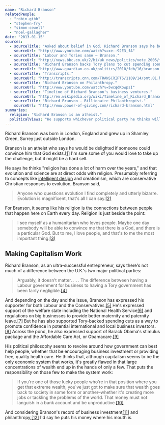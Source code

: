 ```yaml
---
name: "Richard Branson"
relatedPeople:
  - "robin-gibb"
  - "stephen-fry"
  - "simon-cowell"
  - "noel-gallagher"
date: "2013-01-15"
sources:
  - sourceTitle: "Asked about belief in God, Richard Branson says he believes in evolution."
    sourceUrl: "http://www.youtube.com/watch?v=xe--92E3_fA"
  - sourceTitle: "Labour and Tories same – Branson."
    sourceUrl: "http://news.bbc.co.uk/2/hi/uk_news/politics/vote_2005/frontpage/4450641.stm"
  - sourceTitle: "Richard Branson backs Tory plans to cut spending sooner rather than later."
    sourceUrl: "http://www.guardian.co.uk/politics/2010/feb/16/branson-back-tory-deficit-cuts"
  - sourceTitle: "Transcripts."
    sourceUrl: "http://transcripts.cnn.com/TRANSCRIPTS/1109/14/pmt.01.html"
  - sourceTitle: "Richard Branson on Philanthropy."
    sourceUrl: "http://www.youtube.com/watch?v=5wcqdKowpsI"
  - sourceTitle: "Timeline of Richard Branson's business ventures."
    sourceUrl: "http://en.wikipedia.org/wiki/Timeline_of_Richard_Branson"
  - sourceTitle: "Richard Branson – Billionaire Philanthropist."
    sourceUrl: "http://www.power-of-giving.com/richard-branson.html"
summaries:
  religion: "Richard Branson is an atheist."
  politicalViews: "He supports whichever political party he thinks will best serve the people."
---
```


Richard Branson was born in London, England and grew up in Shamley Green, Surrey just outside London.

Branson is an atheist who says he would be delighted if someone could convince him that God exists.<a class="source-citation" href="#http%3A%2F%2Fwww.youtube.com%2Fwatch%3Fv%3Dxe--92E3_fA" title="Asked about belief in God, Richard Branson says he believes in evolution.">[1]</a> I'm sure some of you would love to take up the challenge, but it might be a hard sell.

He says he thinks "religion has done a lot of harm over the years," and that evolution and science are at direct odds with religion. Presumably referring to concepts like [intelligent design](http://en.wikipedia.org/wiki/Intelligent_design) and creationism, which are conservative Christian responses to evolution, Branson said,

>Anyone who questions evolution I find completely and utterly bizarre. Evolution is magnificent, that's all I can say.<a class="source-citation" href="#http%3A%2F%2Fwww.youtube.com%2Fwatch%3Fv%3Dxe--92E3_fA" title="Asked about belief in God, Richard Branson says he believes in evolution.">[2]</a>

For Branson, it seems like his religion is the connections between people that happen here on Earth every day. Religion is just beside the point:

>I see myself as a humanitarian who loves people. Maybe one day somebody will be able to convince me that there is a God, and there is a particular God. But to me, I love people, and that's to me the most important thing.<a class="source-citation" href="#http%3A%2F%2Fwww.youtube.com%2Fwatch%3Fv%3Dxe--92E3_fA" title="Asked about belief in God, Richard Branson says he believes in evolution.">[3]</a>

## 

## Making Capitalism Work

Richard Branson, as an ultra-successful entrepreneur, says there's not much of a difference between the U.K.'s two major political parties:

>Arguably, it doesn't matter. . . . The difference between having a Labour government for business to having a Tory government has been fairly negligible.<a class="source-citation" href="#http%3A%2F%2Fnews.bbc.co.uk%2F2%2Fhi%2Fuk_news%2Fpolitics%2Fvote_2005%2Ffrontpage%2F4450641.stm" title="Labour and Tories same – Branson.">[4]</a>

And depending on the day and the issue, Branson has expressed his supporter for both Labour and the Conservatives.<a class="source-citation" href="#http%3A%2F%2Fwww.guardian.co.uk%2Fpolitics%2F2010%2Ffeb%2F16%2Fbranson-back-tory-deficit-cuts" title="Richard Branson backs Tory plans to cut spending sooner rather than later.">[5]</a> He's expressed support of the welfare state including the National Health Service<a class="source-citation" href="#http%3A%2F%2Ftranscripts.cnn.com%2FTRANSCRIPTS%2F1109%2F14%2Fpmt.01.html" title="Transcripts.">[6]</a> and regulations on big businesses to provide better maternity and paternity leave.<a class="source-citation" href="#http%3A%2F%2Fnews.bbc.co.uk%2F2%2Fhi%2Fuk_news%2Fpolitics%2Fvote_2005%2Ffrontpage%2F4450641.stm" title="Labour and Tories same – Branson.">[7]</a> But he has also supported Tory-backed spending cuts as a way to promote confidence in potential international and local business investors.<a class="source-citation" href="#http%3A%2F%2Fwww.guardian.co.uk%2Fpolitics%2F2010%2Ffeb%2F16%2Fbranson-back-tory-deficit-cuts" title="Richard Branson backs Tory plans to cut spending sooner rather than later.">[8]</a> Across the pond, he also expressed support of Barack Obama's stimulus package and the Affordable Care Act, or Obamacare.<a class="source-citation" href="#http%3A%2F%2Ftranscripts.cnn.com%2FTRANSCRIPTS%2F1109%2F14%2Fpmt.01.html" title="Transcripts.">[9]</a>

His political philosophy seems to revolve around how government can best help people, whether that be encouraging business investment or providing free, quality health care. He thinks that, although capitalism seems to be the only economic system that works, it's greatly flawed in that large concentrations of wealth end up in the hands of only a few. That puts the responsibility on those few to make the system work:

>If you're one of those lucky people who're in that position where you get that extreme wealth, you've just got to make sure that wealth goes back to society in some form or another–whether it's creating more jobs or tackling the problems of the world. That money must not languish in a bank account and be unproductive.<a class="source-citation" href="#http%3A%2F%2Fwww.youtube.com%2Fwatch%3Fv%3D5wcqdKowpsI" title="Richard Branson on Philanthropy.">[10]</a>

And considering Branson's record of business investment<a class="source-citation" href="#http%3A%2F%2Fen.wikipedia.org%2Fwiki%2FTimeline_of_Richard_Branson" title="Timeline of Richard Branson&apos;s business ventures.">[11]</a> and philanthropy,<a class="source-citation" href="#http%3A%2F%2Fwww.power-of-giving.com%2Frichard-branson.html" title="Richard Branson – Billionaire Philanthropist.">[12]</a> I'd say he puts his money where his mouth is.